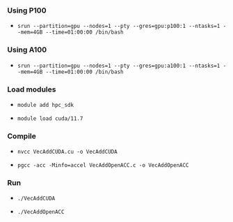 ### Using P100
- `srun --partition=gpu --nodes=1 --pty --gres=gpu:p100:1 --ntasks=1 --mem=4GB --time=01:00:00 /bin/bash`

### Using A100
- `srun --partition=gpu --nodes=1 --pty --gres=gpu:a100:1 --ntasks=1 --mem=4GB --time=01:00:00 /bin/bash`


### Load modules
- `module add hpc_sdk`
  
- `module load cuda/11.7`

### Compile
- `nvcc VecAddCUDA.cu -o VecAddCUDA`

- `pgcc -acc -Minfo=accel VecAddOpenACC.c -o VecAddOpenACC`
  
### Run 
- `./VecAddCUDA`

- `./VecAddOpenACC`